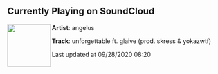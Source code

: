 ## Currently Playing on SoundCloud

[<img align="left" width="100" src="https://i1.sndcdn.com/artworks-MKKX9yUYhiCi1KBL-birdnQ-t50x50.jpg">](https://soundcloud.com/angelus7k/unforgettable)

**Artist**: angelus 

**Track**: unforgettable ft. glaive (prod. skress & yokazwtf)

Last updated at 09/28/2020 08:20
